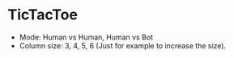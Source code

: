 # TicTacToe

- Mode: Human vs Human, Human vs Bot
- Column size: 3, 4, 5, 6 (Just for example to increase the size).
